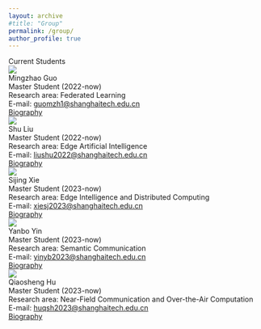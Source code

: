 ```yaml
---
layout: archive
#title: "Group"
permalink: /group/
author_profile: true
---
```


<link rel="stylesheet" href="/css/customized-stylesheet.css">

<div class="content-framework">

<div class="cat">Current Students</div>

<div class="group-member">
    <div class="member-photo"><img src="/images/guomzh.jpg"></div>
    <div class="member-info-sets">
        <div class="member-name">Mingzhao Guo</div>
        <div class="member-status">Master Student (2022-now)</div>
        <div class="member-interests">Research area: Federated Learning</div>
        <div class="member-email">E-mail: <a href="mailto:guomzh1@shanghaitech.edu.cn">guomzh1@shanghaitech.edu.cn</a></div>
        <div class="member-misc"><a href="/group/mingzhao/">Biography</a></div>
    </div>
</div>

<div class="group-member">
    <div class="member-photo"><img src="/images/liushu.jpg"></div>
    <div class="member-info-sets">
        <div class="member-name">Shu Liu</div>
        <div class="member-status">Master Student (2022-now)</div>
        <div class="member-interests">Research area: Edge Artificial Intelligence</div>
        <div class="member-email">E-mail: <a href="mailto:liushu2022@shanghaitech.edu.cn">liushu2022@shanghaitech.edu.cn</a></div>
        <div class="member-misc"><a href="">Biography</a></div>
    </div>
</div>

<div class="group-member">
    <div class="member-photo"><img src="/images/xiesj.jpg"></div>
    <div class="member-info-sets">
        <div class="member-name">Sijing Xie</div>
        <div class="member-status">Master Student (2023-now)</div>
        <div class="member-interests">Research area: Edge Intelligence and Distributed Computing</div>
        <div class="member-email">E-mail: <a href="mailto:xiesj2023@shanghaitech.edu.cn">xiesj2023@shanghaitech.edu.cn</a></div>
        <div class="member-misc"><a href="">Biography</a></div>
    </div>
</div>

<div class="group-member">
    <div class="member-photo"><img src="/images/yinyb.jpg"></div>
    <div class="member-info-sets">
        <div class="member-name">Yanbo Yin</div>
        <div class="member-status">Master Student (2023-now)</div>
        <div class="member-interests">Research area: Semantic Communication</div>
        <div class="member-email">E-mail: <a href="mailto:yinyb2023@shanghaitech.edu.cn">yinyb2023@shanghaitech.edu.cn</a></div>
        <div class="member-misc"><a href="">Biography</a></div>
    </div>
</div>

<div class="group-member">
    <div class="member-photo"><img src="/images/huqsh.jpg"></div>
    <div class="member-info-sets">
        <div class="member-name">Qiaosheng Hu</div>
        <div class="member-status">Master Student (2023-now)</div>
        <div class="member-interests">Research area: Near-Field Communication and Over-the-Air Computation</div>
        <div class="member-email">E-mail: <a href="mailto:huqsh2023@shanghaitech.edu.cn">huqsh2023@shanghaitech.edu.cn</a></div>
        <div class="member-misc"><a href="">Biography</a></div>
    </div>
</div>
























</div>
